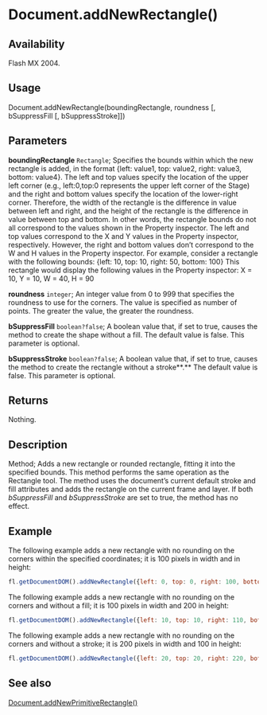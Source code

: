 # Document.addNewRectangle()

## Availability

Flash MX 2004.

## Usage

Document.addNewRectangle(boundingRectangle, roundness [, bSuppressFill [, bSuppressStroke]])

## Parameters

**boundingRectangle** `Rectangle`; Specifies the bounds within which the new rectangle is added, in the format
{left: value1, top: value2, right: value3, bottom: value4}. The left and top values specify the location of the upper left corner (e.g., left:0,top:0 represents the upper left corner of the Stage) and the right and bottom values specify the location of the lower-right corner. Therefore, the width of the rectangle is the difference in value between left and right, and the height of the rectangle is the difference in value between top and bottom.
In other words, the rectangle bounds do not all correspond to the values shown in the Property inspector. The left and top values correspond to the X and Y values in the Property inspector, respectively. However, the right and bottom values don’t correspond to the W and H values in the Property inspector. For example, consider a rectangle with the following bounds:
{left: 10, top: 10, right: 50, bottom: 100}
This rectangle would display the following values in the Property inspector:
X = 10, Y = 10, W = 40, H = 90

**roundness** `integer`; An integer value from 0 to 999 that specifies the roundness to use for the corners. The value is specified as number of points. The greater the value, the greater the roundness.

**bSuppressFill** `boolean?false`; A boolean value that, if set to true, causes the method to create the shape without a fill. The default value is false. This parameter is optional.

**bSuppressStroke** `boolean?false`; A boolean value that, if set to true, causes the method to create the rectangle without a stroke**.** The default value is false. This parameter is optional.

## Returns

Nothing.

## Description

Method; Adds a new rectangle or rounded rectangle, fitting it into the specified bounds. This method performs the same operation as the Rectangle tool. The method uses the document’s current default stroke and fill attributes and adds the rectangle on the current frame and layer. If both *bSuppressFill* and *bSuppressStroke* are set to true, the method has no effect.

## Example

The following example adds a new rectangle with no rounding on the corners within the specified coordinates; it is 100 pixels in width and in height:

```javascript
fl.getDocumentDOM().addNewRectangle({left: 0, top: 0, right: 100, bottom: 100}, 0);
```

The following example adds a new rectangle with no rounding on the corners and without a fill; it is 100 pixels in width and 200 in height:

```javascript
fl.getDocumentDOM().addNewRectangle({left: 10, top: 10, right: 110, bottom: 210}, 0, true);
```

The following example adds a new rectangle with no rounding on the corners and without a stroke; it is 200 pixels in width and 100 in height:

```javascript
fl.getDocumentDOM().addNewRectangle({left: 20, top: 20, right: 220, bottom: 120}, 0, false, true);
```

## See also

[Document.addNewPrimitiveRectangle()](../Document_object/Document8.md)
